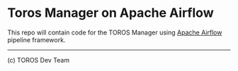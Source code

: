 # Toros Manager on Apache Airflow

This repo will contain code for the TOROS Manager using [Apache Airflow](https://airflow.apache.org) pipeline framework.

***

(c) TOROS Dev Team
